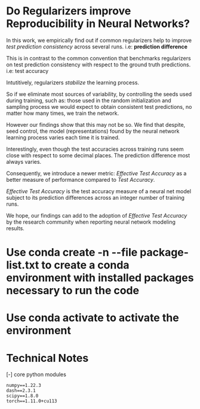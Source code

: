 # Do Regularizers improve Reproducibility in Neural Networks?

In this work, we empirically find out if common regularizers help to improve
*test prediction consistency* across several runs. i.e: **prediction difference**

This is in contrast to the common convention that benchmarks regularizers on 
test prediction consistency with respect to the ground truth predictions. i.e: test accuracy

Intutitively, regularizers *stabilize* the learning process. 

So if we eliminate most sources of variability, 
by controlling the seeds used during training, 
such as: those used in the random initialization and sampling process
we would expect to obtain consistent test predictions, no matter how many times, we train the network.

However our findings show that this may not be so. 
We find that despite, seed control, the model (representations) found by the neural network learning process varies each time it is trained.

Interestingly, even though the test accuracies across training runs seem close with respect to some decimal places. The prediction difference most always varies.

Consequently, we introduce a newer metric: *Effective Test Accuracy* as a better measure of performance compared to *Test Accuracy*.

*Effective Test Accuracy*  is the test accuracy measure of a neural net model subject to its prediction differences across an integer number of training runs.

We hope, our findings can add to the adoption of *Effective Test Accuracy* by the research community when reporting neural network modeling results.

# Use conda create -n <name of env> --file package-list.txt to create a conda environment with installed packages necessary to run the code
# Use conda activate <name of env> to activate the environment


# Technical Notes

[-] core python modules 
```
numpy==1.22.3
dash==2.3.1
scipy==1.8.0
torch==1.11.0+cu113
```
